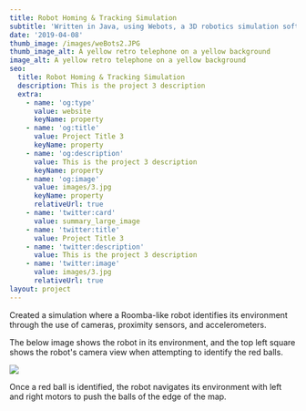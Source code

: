 ```yaml
---
title: Robot Homing & Tracking Simulation
subtitle: 'Written in Java, using Webots, a 3D robotics simulation software'
date: '2019-04-08'
thumb_image: /images/weBots2.JPG
thumb_image_alt: A yellow retro telephone on a yellow background
image_alt: A yellow retro telephone on a yellow background
seo:
  title: Robot Homing & Tracking Simulation
  description: This is the project 3 description
  extra:
    - name: 'og:type'
      value: website
      keyName: property
    - name: 'og:title'
      value: Project Title 3
      keyName: property
    - name: 'og:description'
      value: This is the project 3 description
      keyName: property
    - name: 'og:image'
      value: images/3.jpg
      keyName: property
      relativeUrl: true
    - name: 'twitter:card'
      value: summary_large_image
    - name: 'twitter:title'
      value: Project Title 3
    - name: 'twitter:description'
      value: This is the project 3 description
    - name: 'twitter:image'
      value: images/3.jpg
      relativeUrl: true
layout: project
---
```

Created a simulation where a Roomba-like robot identifies its environment through the use of cameras, proximity sensors, and accelerometers.

The below image shows the robot in its environment, and the top left square shows the robot's camera view when attempting to identify the red balls.  

![](/images/weBots-0c989424.JPG)

Once a red ball is identified, the robot navigates its environment with left and right motors to push the balls of the edge of the map.
